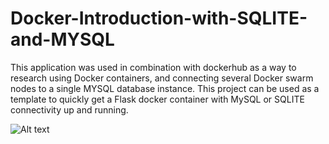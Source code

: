 # Docker-Introduction-with-SQLITE-and-MYSQL
This application was used in combination with dockerhub as a way to research using Docker containers, and connecting several Docker swarm nodes to a single MYSQL database instance. This project can be used as a template to quickly get a Flask docker container with MySQL or SQLITE connectivity up and running.

![Alt text](https://media.discordapp.net/attachments/492769970321883148/503003573429338112/unknown.png)
